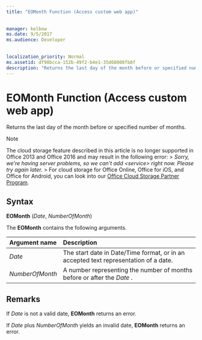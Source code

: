 ```yaml
---
title: "EOMonth Function (Access custom web app)"
  
  
manager: kelbow
ms.date: 9/5/2017
ms.audience: Developer
 
  
localization_priority: Normal
ms.assetid: df98bcca-152b-49f2-b4e1-35d68008fb8f
description: "Returns the last day of the month before or specified number of months."
---
```


# EOMonth Function (Access custom web app)

Returns the last day of the month before or specified number of months.
  
> [!NOTE]
> The cloud storage feature described in this article is no longer supported in Office 2013 and Office 2016 and may result in the following error: >  *Sorry, we're having server problems, so we can't add \<service\> right now. Please try again later.* > For cloud storage for Office Online, Office for iOS, and Office for Android, you can look into our [Office Cloud Storage Partner Program](https://dev.office.com/programs/officecloudstorage). 
  
## Syntax

 **EOMonth** (*Date*, *NumberOfMonth*) 
  
The **EOMonth** contains the following arguments. 
  
|**Argument name**|**Description**|
|:-----|:-----|
| *Date*  <br/> |The start date in Date/Time format, or in an accepted text representation of a date.  <br/> |
| *NumberOfMonth*  <br/> |A number representing the number of months before or after the  *Date*  .  <br/> |
   
## Remarks

If  *Date*  is not a valid date, **EOMonth** returns an error. 
  
If  *Date*  plus  *NumberOfMonth*  yields an invalid date, **EOMonth** returns an error. 
  

